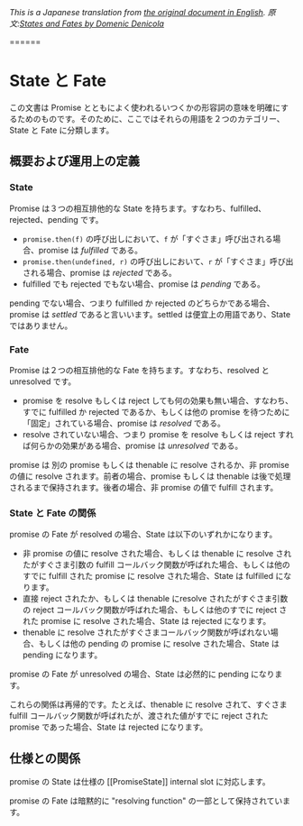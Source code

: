 *This is a Japanese translation from [the original document in English][original].*
*原文:[States and Fates by Domenic Denicola][original]*

[original]: https://github.com/domenic/promises-unwrapping/blob/master/docs/states-and-fates.md

======
# State と Fate

この文書は Promise とともによく使われるいつくかの形容詞の意味を明確にするためのものです。そのために、ここではそれらの用語を２つのカテゴリー、State と Fate に分類します。

## 概要および運用上の定義

### State

Promise は３つの相互排他的な State を持ちます。すなわち、fulfilled、rejected、pending です。

- `promise.then(f)` の呼び出しにおいて、`f` が「すぐさま」呼び出される場合、promise は *fulfilled* である。
- `promise.then(undefined, r)` の呼び出しにおいて、`r` が「すぐさま」呼び出される場合、promise は *rejected* である。
- fulfilled でも rejected でもない場合、promise は *pending* である。

pending でない場合、つまり fulfilled か rejected のどちらかである場合、promise は *settled* であると言いいます。settled は便宜上の用語であり、State ではありません。

### Fate

Promise は２つの相互排他的な Fate を持ちます。すなわち、resolved と unresolved です。

- promise を resolve もしくは reject しても何の効果も無い場合、すなわち、すでに fulfilled か rejected であるか、もしくは他の promise を待つために「固定」されている場合、promise は *resolved* である。
- resolve されていない場合、つまり promise を resolve もしくは reject すれば何らかの効果がある場合、promise は *unresolved* である。

promise は 別の promise もしくは thenable に resolve されるか、非 promise の値に resolve されます。前者の場合、promise もしくは thenable は後で処理されるまで保持されます。後者の場合、非 promise の値で fulfill されます。

### State と Fate の関係

promise の Fate が resolved の場合、State は以下のいずれかになります。

- 非 promise の値に resolve された場合、もしくは thenable に resolve されたがすぐさま引数の fulfill コールバック関数が呼ばれた場合、もしくは他のすでに fulfill された promise に resolve された場合、State は fulfilled になります。
- 直接 reject されたか、もしくは thenable にresolve されたがすぐさま引数の reject コールバック関数が呼ばれた場合、もしくは他のすでに reject された promise に resolve された場合、State は rejected になります。
- thenable に resolve されたがすぐさまコールバック関数が呼ばれない場合、もしくは他の pending の promise に resolve された場合、State は pending になります。

promise の Fate が unresolved の場合、State は必然的に pending になります。

これらの関係は再帰的です。たとえば、thenable に resolve されて、すぐさま fulfill コールバック関数が呼ばれたが、渡された値がすでに reject された promise であった場合、State は rejected になります。

## 仕様との関係

promise の State は仕様の [[PromiseState]] internal slot に対応します。

promise の Fate は暗黙的に "resolving function" の一部として保持されています。
